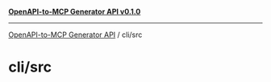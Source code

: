 [**OpenAPI-to-MCP Generator API v0.1.0**](../../README.md)

***

[OpenAPI-to-MCP Generator API](../../modules.md) / cli/src

# cli/src
